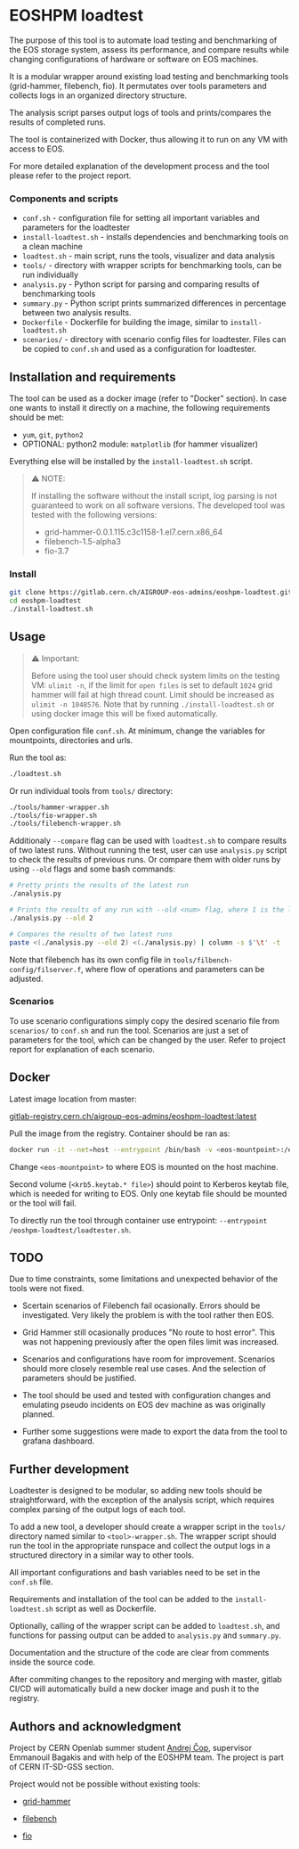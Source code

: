 # EOSHPM loadtest

The purpose of this tool is to automate load testing and benchmarking of the EOS storage system, assess its performance, and compare results while changing configurations of hardware or software on EOS machines. 

It is a modular wrapper around existing load testing and benchmarking tools (grid-hammer, filebench, fio). It permutates over tools parameters and collects logs in an organized directory structure. 

The analysis script parses output logs of tools and prints/compares the results of completed runs. 

The tool is containerized with Docker, thus allowing it to run on any VM with access to EOS.

For more detailed explanation of the development process and the tool please refer to the project report.

### Components and scripts
- `conf.sh` - configuration file for setting all important variables and parameters for the loadtester
- `install-loadtest.sh` - installs dependencies and benchmarking tools on a clean machine
- `loadtest.sh` - main script, runs the tools, visualizer and data analysis
- `tools/` - directory with wrapper scripts for benchmarking tools, can be run individually
- `analysis.py` - Python script for parsing and comparing results of benchmarking tools
- `summary.py` - Python script prints summarized differences in percentage between two analysis results.
- `Dockerfile` - Dockerfile for building the image, similar to `install-loadtest.sh`
- `scenarios/` - directory with scenario config files for loadtester. Files can be copied to `conf.sh` and used as a configuration for loadtester.


## Installation and requirements

The tool can be used as a docker image (refer to "Docker" section). In case one wants to install it directly on a machine, the following requirements should be met:

- `yum`, `git`, `python2`
- OPTIONAL: python2 module: `matplotlib` (for hammer visualizer)

Everything else will be installed by the `install-loadtest.sh` script.

> ⚠️ NOTE:
>
> If installing the software without the install script, log parsing is not guaranteed to work on all software versions. The developed tool was tested with the following versions:
>
> - grid-hammer-0.0.1.115.c3c1158-1.el7.cern.x86_64
> - filebench-1.5-alpha3
> - fio-3.7

### Install

```bash
git clone https://gitlab.cern.ch/AIGROUP-eos-admins/eoshpm-loadtest.git
cd eoshpm-loadtest
./install-loadtest.sh
```


## Usage 

> ⚠️ Important:
>
> Before using the tool user should check system limits on the testing VM: `ulimit -n`, if the limit for `open files` is set to default `1024` grid hammer will fail at high thread count. Limit should be increased as `ulimit -n 1048576`. Note that by running `./install-loadtest.sh` or using docker image this will be fixed automatically.

Open configuration file `conf.sh`. At minimum, change the variables for mountpoints, directories and urls.

Run the tool as:

```bash
./loadtest.sh
```

Or run individual tools from `tools/` directory:
```bash
./tools/hammer-wrapper.sh
./tools/fio-wrapper.sh
./tools/filebench-wrapper.sh
```
Additionaly `--compare` flag can be used with `loadtest.sh` to compare results of two latest runs.
Without running the test, user can use `analysis.py` script to check the results of previous runs. Or compare them with older runs by using `--old` flags and some bash commands:
```bash
# Pretty prints the results of the latest run
./analysis.py

# Prints the results of any run with --old <num> flag, where 1 is the latest run
./analysis.py --old 2

# Compares the results of two latest runs
paste <(./analysis.py --old 2) <(./analysis.py) | column -s $'\t' -t
``````

Note that filebench has its own config file in `tools/filbench-config/filserver.f`, where flow of operations and parameters can be adjusted.

### Scenarios
To use scenario configurations simply copy the desired scenario file from `scenarios/` to `conf.sh` and run the tool. Scenarios are just a set of parameters for the tool, which can be changed by the user. Refer to project report for explanation of each scenario.

## Docker

Latest image location from master:

[gitlab-registry.cern.ch/aigroup-eos-admins/eoshpm-loadtest:latest](gitlab-registry.cern.ch/aigroup-eos-admins/eoshpm-loadtest:latest)

Pull the image from the registry. Container should be ran as:
```bash
docker run -it --net=host --entrypoint /bin/bash -v <eos-mountpoint>:/eos/homedev/loadtest -v /etc/<krb5.keytab.* file>:/host-etc/<krb5.keytab.* file> eoshpm-loadtest
```
Change `<eos-mountpoint>` to where EOS is mounted on the host machine.

Second volume (`<krb5.keytab.* file>`) should point to Kerberos keytab file, which is needed for writing to EOS. Only one keytab file should be mounted or the tool will fail.

To directly run the tool through container use entrypoint: `--entrypoint /eoshpm-loadtest/loadtester.sh`.

## TODO
Due to time constraints, some limitations and unexpected behavior of the tools were not fixed.

- Scertain scenarios of Filebench fail ocasionally. Errors should be investigated. Very likely the problem is with the tool rather then EOS.

- Grid Hammer still ocasionally produces "No route to host error". This was not happening previously after the open files limit was increased.

- Scenarios and configurations have room for improvement. Scenarios should more closely resemble real use cases. And the selection of parameters should be justified.

- The tool should be used and tested with configuration changes and emulating pseudo incidents on EOS dev machine as was originally planned.

- Further some suggestions were made to export the data from the tool to grafana dashboard.


## Further development
Loadtester is designed to be modular, so adding new tools should be straightforward, with the exception of the analysis script, which requires complex parsing of the output logs of each tool.

To add a new tool, a developer should create a wrapper script in the `tools/` directory named similar to `<tool>-wrapper.sh`. The wrapper script should run the tool in the appropriate runspace and collect the output logs in a structured directory in a similar way to other tools.

All important configurations and bash variables need to be set in the `conf.sh` file.

Requirements and installation of the tool can be added to the `install-loadtest.sh` script as well as Dockerfile.

Optionally, calling of the wrapper script can be added to `loadtest.sh`, and functions for passing output can be added to `analysis.py` and `summary.py`.

Documentation and the structure of the code are clear from comments inside the source code.

After commiting changes to the repository and merging with master, gitlab CI/CD will automatically build a new docker image and push it to the registry.

## Authors and acknowledgment
Project by CERN Openlab summer student [Andrej Čop](mailto:andrej7.cop@gmail.com), supervisor Emmanouil Bagakis and with help of the EOSHPM team. The project is part of CERN IT-SD-GSS section.

Project would not be possible without existing tools:
- [grid-hammer](https://gitlab.cern.ch/lcgdm/grid-hammer/-/tree/master)

- [filebench](https://github.com/filebench/filebench)

- [fio](https://fio.readthedocs.io/en/latest/fio_doc.html)
